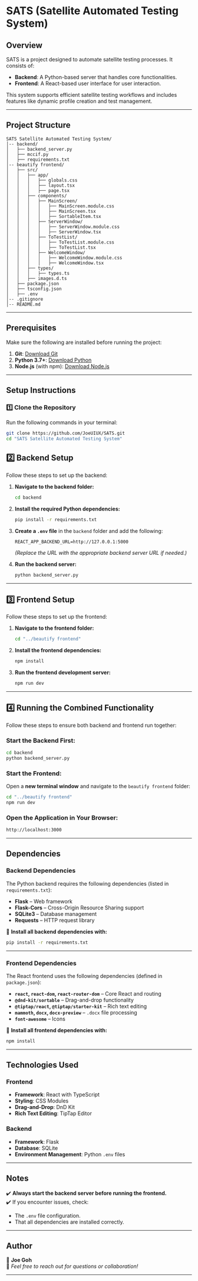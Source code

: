 # SATS (Satellite Automated Testing System)

## Overview
SATS is a project designed to automate satellite testing processes. It consists of:
- **Backend**: A Python-based server that handles core functionalities.
- **Frontend**: A React-based user interface for user interaction.
  
This system supports efficient satellite testing workflows and includes features like dynamic profile creation and test management.

---

## Project Structure

```
SATS Satellite Automated Testing System/
│-- backend/
│   ├── backend_server.py
│   ├── mccif.py
│   ├── requirements.txt 
│-- beautify frontend/
│   ├── src/
│   │   ├── app/
│   │   │   ├── globals.css
│   │   │   ├── layout.tsx
│   │   │   ├── page.tsx
│   │   ├── components/
│   │   │   ├── MainScreen/
│   │   │   │   ├── MainScreen.module.css
│   │   │   │   ├── MainScreen.tsx
│   │   │   │   ├── SortableItem.tsx
│   │   │   ├── ServerWindow/
│   │   │   │   ├── ServerWindow.module.css
│   │   │   │   ├── ServerWindow.tsx
│   │   │   ├── ToTestList/
│   │   │   │   ├── ToTestList.module.css
│   │   │   │   ├── ToTestList.tsx
│   │   │   ├── WelcomeWindow/
│   │   │   │   ├── WelcomeWindow.module.css
│   │   │   │   ├── WelcomeWindow.tsx
│   │   ├── types/
│   │   │   ├── types.ts
│   │   ├── images.d.ts
│   ├── package.json
│   ├── tsconfig.json
│   ├── .env
│-- .gitignore
│-- README.md
```

---

## Prerequisites
Make sure the following are installed before running the project:

1. **Git**: [Download Git](https://git-scm.com/downloads)
2. **Python 3.7+**: [Download Python](https://www.python.org/downloads/)
3. **Node.js** (with npm): [Download Node.js](https://nodejs.org/)

---

## Setup Instructions

### 1️⃣ Clone the Repository
Run the following commands in your terminal:
```bash
git clone https://github.com/JoeUIUX/SATS.git
cd "SATS Satellite Automated Testing System"
```

## 2️⃣ Backend Setup
Follow these steps to set up the backend:

1. **Navigate to the backend folder:**
   ```bash
   cd backend
   ```

2. **Install the required Python dependencies:**
   ```bash
   pip install -r requirements.txt
   ```

3. **Create a `.env` file** in the `backend` folder and add the following:
   ```env
   REACT_APP_BACKEND_URL=http://127.0.0.1:5000
   ```
   *(Replace the URL with the appropriate backend server URL if needed.)*

4. **Run the backend server:**
   ```bash
   python backend_server.py
   ```

---

## 3️⃣ Frontend Setup
Follow these steps to set up the frontend:

1. **Navigate to the frontend folder:**
   ```bash
   cd "../beautify frontend"
   ```

2. **Install the frontend dependencies:**
   ```bash
   npm install
   ```

3. **Run the frontend development server:**
   ```bash
   npm run dev
   ```

---

## 4️⃣ Running the Combined Functionality
Follow these steps to ensure both backend and frontend run together:

### **Start the Backend First:**
```bash
cd backend
python backend_server.py
```

### **Start the Frontend:**
Open a **new terminal window** and navigate to the `beautify frontend` folder:
```bash
cd "../beautify frontend"
npm run dev
```

### **Open the Application in Your Browser:**
```bash
http://localhost:3000
```

---

## **Dependencies**

### **Backend Dependencies**
The Python backend requires the following dependencies (listed in `requirements.txt`):

- **Flask** – Web framework
- **Flask-Cors** – Cross-Origin Resource Sharing support
- **SQLite3** – Database management
- **Requests** – HTTP request library

🔹 **Install all backend dependencies with:**
```bash
pip install -r requirements.txt
```

---

### **Frontend Dependencies**
The React frontend uses the following dependencies (defined in `package.json`):

- **`react`, `react-dom`, `react-router-dom`** – Core React and routing
- **`@dnd-kit/sortable`** – Drag-and-drop functionality
- **`@tiptap/react`, `@tiptap/starter-kit`** – Rich text editing
- **`mammoth`, `docx`, `docx-preview`** – `.docx` file processing
- **`font-awesome`** – Icons

🔹 **Install all frontend dependencies with:**
```bash
npm install
```

---

## **Technologies Used**
### **Frontend**
- **Framework**: React with TypeScript
- **Styling**: CSS Modules
- **Drag-and-Drop**: DnD Kit
- **Rich Text Editing**: TipTap Editor

### **Backend**
- **Framework**: Flask
- **Database**: SQLite
- **Environment Management**: Python `.env` files

---

## **Notes**
✔️ **Always start the backend server before running the frontend.**  
✔️ If you encounter issues, check:
   - The `.env` file configuration.
   - That all dependencies are installed correctly.

---

## **Author**
👤 **Joe Goh**  
📩 *Feel free to reach out for questions or collaboration!*

---